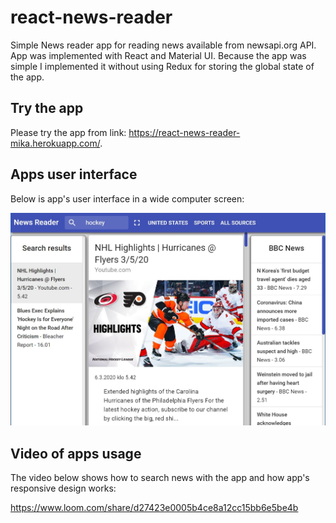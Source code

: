 # react-news-reader

Simple News reader app for reading news available from newsapi.org API. App was implemented with React and Material UI. Because the app was simple I implemented it without using Redux for storing the global state of the app.

## Try the app

Please try the app from link: https://react-news-reader-mika.herokuapp.com/.

## Apps user interface

Below is app's user interface in a wide computer screen:

<img src="https://github.com/mtleinon/training/blob/master/images/newsreader.jpg" width="600px">


## Video of apps usage

The video below shows how to search news with the app and how app's responsive design works:

https://www.loom.com/share/d27423e0005b4ce8a12cc15bb6e5be4b
